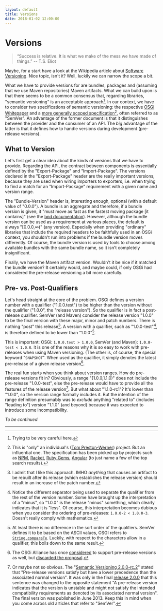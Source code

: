 ```yaml
---
layout: default
title: Versions
date: 2018-01-02 12:00:00
---
```


# Versions

> “Success is relative. It is what we make of the mess we have made of things.”
> -- T.S. Eliot

Maybe, for a start have a look at the Wikipedia article about
[Software Versioning](https://en.wikipedia.org/wiki/Software_versioning).
Nice topic, isn't it? Well, luckily we can narrow the scope a bit.

What we have to provide versions for are bundles, packages and (assuming that
we use Maven repositories) Maven artifacts. What we can build upon is that there
seems to be a common consensus that, regarding libraries, "semantic versioning"
is an acceptable approach[^careful]. In our context, we have to consider
two specifications of semantic versioning: the respective 
[OSGi Whitepaper](https://www.osgi.org/wp-content/uploads/SemanticVersioning.pdf)
and a [more generally scoped specification](https://semver.org/)[^indiv], often
referred to as "SemVer". An advantage of the former document is that it
distinguishes between the provider and the consumer of an API. The *big* advantage
of the latter is that it defines how to handle versions during development
(pre-release versions).

[^careful]: Trying to be very careful here.

[^indiv]: This is "only" an individual's 
	([Tom Preston-Werner](http://tom.preston-werner.com/)) project. But an
	influential one. The specification has been picked up by projects such as 
	[NPM](https://docs.npmjs.com/getting-started/semantic-versioning),
	[Racket](https://docs.racket-lang.org/semver/index.html),
	[Ruby Gems](http://guides.rubygems.org/patterns/#semantic-versioning),
	[Angular](http://angularjs.blogspot.de/2016/10/versioning-and-releasing-angular.html)
	(to just name a few of the top search results).

## What to Version

Let's first get a clear idea about the kinds of versions that we have to provide. 
Regarding the API, the contract between components is essentially defined by
the "Export-Package" and "Import-Package". The versions declared in the
"Export-Package" header are the really important versions, because they are
used when wiring importers to exporters, i.e. when trying to find a match
for an "Import-Package" requirement with a given name and version range.

The "Bundle-Version" header is, interesting enough, optional (with a default
value of "0.0.0"). A bundle is an aggregate and therefore, if a bundle version
is given, it "must move as fast as the fastest moving package [it contains]" 
(see the [bnd documentation](http://bnd.bndtools.org/chapters/170-versioning.html)).
However, although the bundle version can be used as a requirement at various
places, the default is always "[0.0.0,&infin;)" (any version). Especially
when providing "ordinary" libraries that include the required headers to 
be faithfully used in an OSGi context, you shouldn't run into problems if 
the bundle version moves differently. Of course, the bundle version is used
by tools to choose among available bundles with the same bundle name, so
it isn't completely insignificant.

Finally, we have the Maven artifact version. Wouldn't it be nice if it matched
the bundle version? It certainly would, and maybe could, if only OSGi
had considered the pre-release versioning a bit more carefully.

## Pre- vs. Post-Qualifiers

Let's head straight at the core of the problem. OSGi defines a version number
with a qualifier ("1.0.0.test") to be higher than the version without the
qualifier ("1.0.0", the "release version"). So the qualifier is in fact a 
post-release qualifier. SemVer (and Maven) consider the release version 
"1.0.0" to be the final version with these major, minor and patch numbers. 
There is nothing "post" this release[^like]. A version with a qualifier, such as
"1.0.0-test"[^notice], is therefore defined to be lower than "1.0.0"[^qorder]. 

[^like]: I admit that I like this approach. IMHO *anything* that causes an artifact
	to be rebuilt after its release (which establishes the release version)
	should result in an increase of the patch number. 

This is important: OSGi: `1.0.0.test > 1.0.0`, SemVer (and Maven): 
`1.0.0-test < 1.0.0`. It is one of the reasons why it is so easy 
to work with pre-releases when using Maven versioning. (The other is, of 
course, the special keyword "`SNAPSHOT`". When used as the qualifier, 
it simply denotes the latest pre-release of a given release version[^once].

[^notice]: Notice the different separator being used to separate the qualifier
	from the rest of the version number. Some have brought up the interpretation
	of a "minus", so "1.0.0" is the release "minus" something, which clearly
	indicates that it is "less". Of course, this interpretation becomes dubious
	when you consider the ordering of pre-releases: `1.0.0-2 < 1.0.0-3`. Doesn't
	really comply with mathematics.

[^once]: The OSGi Alliance has once 
	[considered](http://web.archive.org/web/20130618191418/http://www.osgi.org/download/osgi-early-draft-2011-09.pdf)
	to support pre-release versions as well, but
	[discarded the proposal](http://blog.osgi.org/2012/03/)[^maybeBetter]. 

[^maybeBetter]: Maybe for the better, since it would have increased the mess.
	The attempt to define a version system that supports both pre- and
	post-release qualifiers (the use of "`.`" vs. "`-`" came in quite handy)
	made things rather complicated.

[^qorder]: At least there is no difference in the sort order of the qualifiers.
	SemVer defines it to be based on the ASCII values, OSGI refers to
	[`String.compareTo`](https://docs.oracle.com/javase/8/docs/api/java/lang/String.html#compareTo-java.lang.String-).
	Luckily, with respect to the characters allow in a qualifier, this boils down
	to the same result.

The real fun starts when you think about version ranges. How do pre-release
versions fit in? Obviously, a range "[1.0.0,1.1.0)" does not include the
pre-release "1.0.0-test", else the pre-release would have to provide
all the features of the release version[^orNot]. But what about 
"1.1.0-rc1"? It's lower than "1.0.0", so the version range formally
includes it. But the intention of the range definition presumably was to
*exclude* anything "related to" (includes "leading to") version "1.1.0" 
(and beyond) because it was expected to introduce some incompatibility.

[^orNot]: Or maybe not so obvious. The 
	"[Semantic Versioning 2.0.0-rc.2](https://semver.org/spec/v2.0.0-rc.2.html)"
	stated that "Pre-release versions satisfy but have a lower precedence than 
	the associated normal version". It was only in the final 
	[release 2.0.0](https://semver.org/spec/v2.0.0.html) that
	this sentence was changed to the opposite statement "A pre-release version 
	indicates that the version is unstable and might not satisfy the intended 
	compatibility requirements as denoted by its associated normal version".
	The final version was published in June 2013. Keep this in mind when you
	come across old articles that refer to "SemVer".

*To be continued*

---

